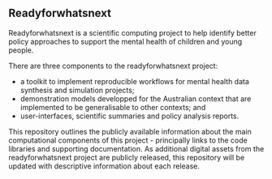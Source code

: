 ## Readyforwhatsnext
Readyforwhatsnext is a scientific computing project to help identify better policy approaches to support the mental health of children and young people.

There are three components to the readyforwhatsnext project:

- a toolkit to implement reproducible workflows for mental health data synthesis and simulation projects; 
- demonstration models developped for the Australian context that are implemented to be generalisable to other contexts; and 
- user-interfaces, scientific summaries and policy analysis reports.

This repository outlines the publicly available information about the main computational components of this project - principally links to the code libraries and supporting documentation. As additional digital assets from the readyforwhatsnext project are publicly released, this repository will be updated with descriptive information about each release.


